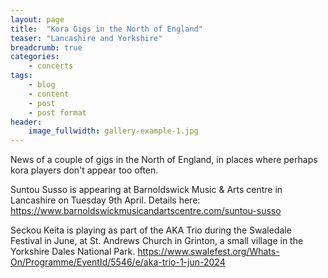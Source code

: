 ```yaml
---
layout: page
title:  "Kora Gigs in the North of England"
teaser: "Lancashire and Yorkshire"
breadcrumb: true
categories:
    - concerts
tags:
    - blog
    - content
    - post
    - post format
header:
    image_fullwidth: gallery-example-1.jpg
---
```

News of a couple of gigs in the North of England, in places where perhaps kora players don't appear too often.

Suntou Susso is appearing at Barnoldswick Music & Arts centre in Lancashire on Tuesday 9th April. Details here: <https://www.barnoldswickmusicandartscentre.com/suntou-susso>

Seckou Keita is playing as part of the AKA Trio during the Swaledale Festival in June, at St. Andrews Church in Grinton, a small village in the Yorkshire Dales National Park.
<https://www.swalefest.org/Whats-On/Programme/EventId/5546/e/aka-trio-1-jun-2024>
